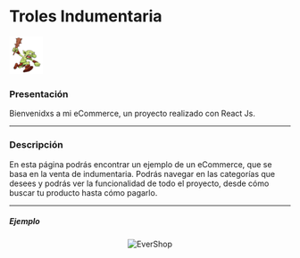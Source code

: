 # Troles Indumentaria

<img width="60" height="68" alt="Troles Logo" src="./src/assets/logo.png"/>

### Presentación

Bienvenidxs a mi eCommerce, un proyecto realizado con React Js.


------------

### Descripción

En esta página podrás encontrar un ejemplo de un eCommerce, que se basa en la venta de indumentaria. Podrás navegar en las categorías que desees y podrás ver la funcionalidad de todo el proyecto, desde cómo buscar tu producto hasta cómo pagarlo.

------------

##### Ejemplo

<p align="center">
<img alt="EverShop" width="950" src="./src/assets/gif-pagina.gif"/>
</p>